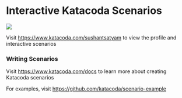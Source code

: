 # Interactive Katacoda Scenarios

[![](http://shields.katacoda.com/katacoda/sushantsatyam/count.svg)](https://www.katacoda.com/sushantsatyam "Get your profile on Katacoda.com")

Visit https://www.katacoda.com/sushantsatyam to view the profile and interactive scenarios

### Writing Scenarios
Visit https://www.katacoda.com/docs to learn more about creating Katacoda scenarios

For examples, visit https://github.com/katacoda/scenario-example
